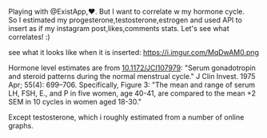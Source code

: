 Playing with @ExistApp,❤️. 
But I want to correlate w my hormone cycle.  
So I estimated my progesterone,testosterone,estrogen and used API to insert as if my instagram post,likes,comments stats.  Let's see what correlates!  :) 

see what it looks like when it is inserted:
https://i.imgur.com/MqDwAM0.png

Hormone level estimates are from [10.1172/JCI107979](https://www.ncbi.nlm.nih.gov/pmc/articles/PMC301805/?page=3): "Serum gonadotropin and steroid patterns during the normal menstrual cycle." J Clin Invest. 1975 Apr; 55(4): 699–706.
Specifically, Figure 3: "The mean and range of serum LH, FSH, E., and P in five women, age 40-41, are compared to the mean +2 SEM in 10 cycles in women aged 18-30."

Except testosterone, which i roughly estimated from a number of online graphs.

